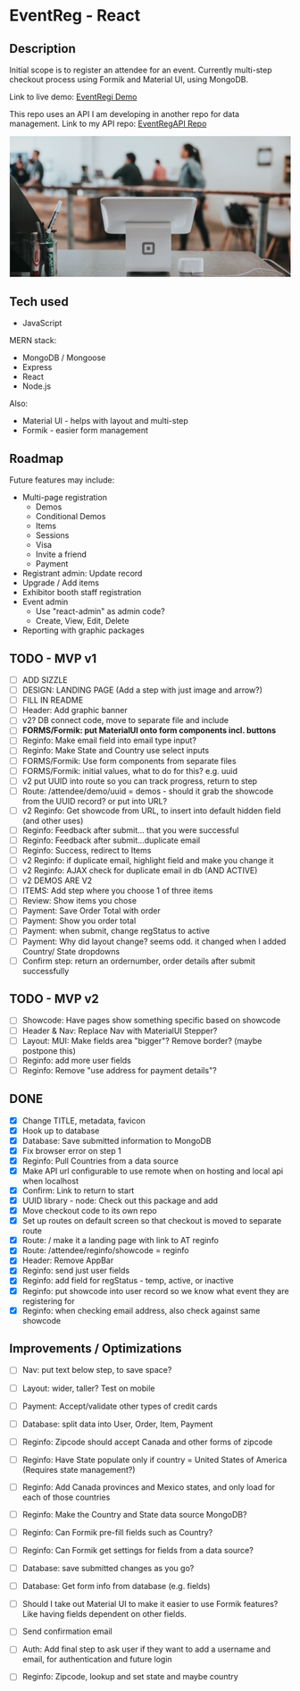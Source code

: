 # EventReg - React
## Description

Initial scope is to register an attendee for an event. Currently multi-step checkout process using Formik and Material UI, using MongoDB.

Link to live demo: [EventRegi Demo](https://eventregi.herokuapp.com/)

This repo uses an API I am developing in another repo for data management. Link to my API repo: [EventRegAPI Repo](https://github.com/jamespro/eventreg/)

![Event Reg](https://raw.githubusercontent.com/jamespro/eventregi/main/public/banner.png)

## Tech used
* JavaScript

MERN stack:
* MongoDB / Mongoose
* Express
* React
* Node.js

Also: 
* Material UI - helps with layout and multi-step
* Formik - easier form management

## Roadmap

Future features may include:
* Multi-page registration
  * Demos
  * Conditional Demos
  * Items
  * Sessions
  * Visa
  * Invite a friend
  * Payment
* Registrant admin: Update record
* Upgrade / Add items
* Exhibitor booth staff registration
* Event admin
  * Use "react-admin" as admin code?
  * Create, View, Edit, Delete
* Reporting with graphic packages

## TODO - MVP v1
- [ ] ADD SIZZLE
- [ ] DESIGN: LANDING PAGE (Add a step with just image and arrow?)
- [ ] FILL IN README
- [ ] Header: Add graphic banner
- [ ] v2? DB connect code, move to separate file and include
- [ ] **FORMS/Formik: put MaterialUI onto form components incl. buttons**
- [ ] Reginfo: Make email field into email type input?
- [ ] Reginfo: Make State and Country use select inputs
- [ ] FORMS/Formik: Use form components from separate files
- [ ] FORMS/Formik: initial values, what to do for this? e.g. uuid
- [ ] v2 put UUID into route so you can track progress, return to step
- [ ] Route: /attendee/demo/uuid = demos - should it grab the showcode from the UUID record? or put into URL?
- [ ] v2 Reginfo: Get showcode from URL, to insert into default hidden field (and other uses)
- [ ] Reginfo: Feedback after submit... that you were successful
- [ ] Reginfo: Feedback after submit...duplicate email
- [ ] Reginfo: Success, redirect to Items
- [ ] v2 Reginfo: if duplicate email, highlight field and make you change it
- [ ] v2 Reginfo: AJAX check for duplicate email in db (AND ACTIVE)
- [ ] v2 DEMOS ARE V2
- [ ] ITEMS: Add step where you choose 1 of three items
- [ ] Review: Show items you chose
- [ ] Payment: Save Order Total with order
- [ ] Payment: Show you order total
- [ ] Payment: when submit, change regStatus to active
- [ ] Payment: Why did layout change? seems odd. it changed when I added Country/ State dropdowns
- [ ] Confirm step: return an ordernumber, order details after submit successfully

## TODO - MVP v2
- [ ] Showcode: Have pages show something specific based on showcode
- [ ] Header & Nav: Replace Nav with MaterialUI Stepper?
- [ ] Layout: MUI: Make fields area "bigger"? Remove border? (maybe postpone this)
- [ ] Reginfo: add more user fields
- [ ] Reginfo: Remove "use address for payment details"?

## DONE
- [x] Change TITLE, metadata, favicon
- [x] Hook up to database
- [x] Database: Save submitted information to MongoDB
- [x] Fix browser error on step 1
- [x] Reginfo: Pull Countries from a data source 
- [x] Make API url configurable to use remote when on hosting and local api when localhost
- [x] Confirm: Link to return to start
- [x] UUID library - node: Check out this package and add 
- [x] Move checkout code to its own repo
- [x] Set up routes on default screen so that checkout is moved to separate route
- [x] Route: / make it a landing page with link to AT reginfo
- [x] Route: /attendee/reginfo/showcode = reginfo
- [x] Header: Remove AppBar
- [x] Reginfo: send just user fields
- [x] Reginfo: add field for regStatus - temp, active, or inactive
- [x] Reginfo: put showcode into user record so we know what event they are registering for
- [x] Reginfo: when checking email address, also check against same showcode
## Improvements / Optimizations
- [ ] Nav: put text below step, to save space?
- [ ] Layout: wider, taller? Test on mobile
- [ ] Payment: Accept/validate other types of credit cards
- [ ] Database: split data into User, Order, Item, Payment
- [ ] Reginfo: Zipcode should accept Canada and other forms of zipcode
- [ ] Reginfo: Have State populate only if country = United States of America (Requires state management?)
- [ ] Reginfo: Add Canada provinces and Mexico states, and only load for each of those countries
- [ ] Reginfo: Make the Country and State data source MongoDB?
- [ ] Reginfo: Can Formik pre-fill fields such as Country?
- [ ] Reginfo: Can Formik get settings for fields from a data source?
- [ ] Database: save submitted changes as you go?
- [ ] Database: Get form info from database (e.g. fields)
- [ ] Should I take out Material UI to make it easier to use Formik features? Like having fields dependent on other fields.
- [ ] Send confirmation email
- [ ] Auth: Add final step to ask user if they want to add a username and email, for authentication and future login
- [ ] Reginfo: Zipcode, lookup and set state and maybe country

